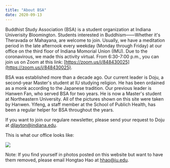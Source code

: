 ```yaml
---
title: "About BSA"
date: 2020-09-13
---
```


Buddhist Study Association (BSA) is a student organization at Indiana Univerisity Bloomington. Students interested in Buddhism——Whether it's Theravada or Mahayana, are welcome to join. Usually, we have a meditation period in the late afternook every weekday (Monday through Friday) at our office on the third floor of Indiana Momorial Union (IMU). Due to the coronavirous, we made this activity virtual. From 6:30-7:00 p.m., you can join us on Zoom at this link: [https://zoom.us/j/848430025](https://zoom.us/j/848430025).

BSA was established more than a decade ago. Our current leader is Doju, a second-year Master's student at IU studying religion. He has been ordained as a monk according to the Japanese tradition. Our previous leader is Hanwen Fan, who served BSA for two years. He is now a Master's student at Northeastern University. All of the pictures shown on this site were taken by Hanwen. Yifeng, a staff member at the School of Publich Health, has been a regular helper for BSA throughout the years. 

If you want to join our regulare newsletter, please send your request to Doju at djlayton@indiana.edu.

This is what our office looks like:

![](/room1.JPG)

Note: If you find yourself in photos posted on this website but want to have them removed, please email Hongtao Hao at hhao@iu.edu.
